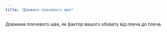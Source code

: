 ```yaml
---
title: "Довжина плечового шва"
---
```


Довжина плечового шва, як фактор вашого обхвату від плеча до плеча.




